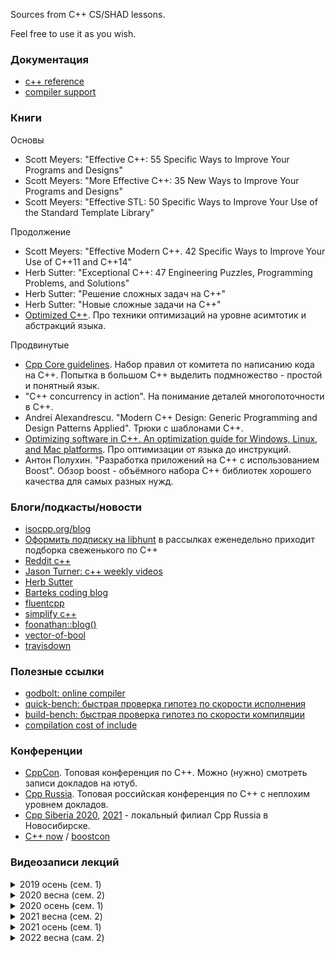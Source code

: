 Sources from C++ CS/SHAD lessons.

Feel free to use it as you wish.

### Документация

* [c++ reference](https://en.cppreference.com/w/)
* [compiler support](https://en.cppreference.com/w/cpp/compiler_support)

### Книги

Основы

* Scott Meyers: "Effective C++: 55 Specific Ways to Improve Your Programs and Designs"
* Scott Meyers: "More Effective C++: 35 New Ways to Improve Your Programs and Designs"
* Scott Meyers: "Effective STL: 50 Specific Ways to Improve Your Use of the Standard Template Library"

Продолжение

* Scott Meyers: "Effective Modern C++. 42 Specific Ways to Improve Your Use of C++11 and C++14"
* Herb Sutter: "Exceptional C++: 47 Engineering Puzzles, Programming Problems, and Solutions"
* Herb Sutter: "Решение сложных задач на С++"
* Herb Sutter: "Новые сложные задачи на C++"
* [Optimized C++](https://apprize.info/c/optimized/index.html). Про техники оптимизаций на уровне асимтотик и абстракций языка.

Продвинутые

* [Cpp Core guidelines](https://github.com/isocpp/CppCoreGuidelines/blob/master/CppCoreGuidelines.md). Набор правил от комитета по написанию кода на С++. Попытка в большом С++ выделить подмножество - простой и понятный язык.
* "C++ concurrency in action". На понимание деталей многопоточности в С++.
* Andrei Alexandrescu. "Modern C++ Design: Generic Programming and Design Patterns Applied". Трюки с шаблонами С++.
* [Optimizing software in C++. An optimization guide for Windows, Linux, and Mac platforms](https://www.agner.org/optimize/optimizing_cpp.pdf). Про оптимизации от языка до инструкций.
* Антон Полухин. "Разработка приложений на С++ с использованием Boost". Обзор boost - объёмного набора С++ библиотек хорошего качества для самых разных нужд.

### Блоги/подкасты/новости

* [isocpp.org/blog](https://isocpp.org/blog)
* [Оформить подписку на libhunt](https://cpp.libhunt.com/) в рассылках еженедельно приходит подборка свеженького по С++
* [Reddit c++](https://www.reddit.com/r/cpp/)
* [Jason Turner: c++ weekly videos](https://www.youtube.com/channel/UCxHAlbZQNFU2LgEtiqd2Maw)
* [Herb Sutter](https://herbsutter.com/gotw/)
* [Barteks coding blog](https://www.bfilipek.com)
* [fluentcpp](https://www.fluentcpp.com/)
* [simplify c++](https://arne-mertz.de)
* [foonathan::blog()](https://foonathan.net/index.html)
* [vector-of-bool](https://vector-of-bool.github.io/)
* [travisdown](https://travisdowns.github.io/)

### Полезные ссылки

* [godbolt: online compiler](https://godbolt.org/)
* [quick-bench: быстрая проверка гипотез по скорости исполнения](https://quick-bench.com)
* [build-bench: быстрая проверка гипотез по скорости компиляции](https://build-bench.com/)
* [compilation cost of include](https://artificial-mind.net/projects/compile-health/)

### Конференции

* [CppCon](https://www.youtube.com/user/CppCon). Топовая конференция по С++. Можно (нужно) смотреть записи докладов на ютуб.
* [Cpp Russia](https://www.youtube.com/c/CUserGroupRussia/playlists). Топовая российская конференция по С++ с неплохим уровнем докладов.
* [Cpp Siberia 2020](https://siberia-2020.cppug.ru/), [2021](https://siberia-2021.cppug.ru/) - локальный филиал Cpp Russia в Новосибирске.
* [C++ now](http://cppnow.org/) / [boostcon](https://www.youtube.com/user/BoostCon/playlists)

### Видеозаписи лекций

<details>
<summary>2019 осень (сем. 1)</summary>
<p>

* Лекция 1. Знакомство. Ввод-вывод. Командная строка. Компиляция. [1](https://youtu.be/Y_BlKsv1r7E), [2](https://youtu.be/PSDXKu4rNdI)
* Лекция 2. Функции. Чтение из файла, cmake, unit-тесты. [1](https://youtu.be/eqDL64IImbs), [2](https://youtu.be/Tu2RZzfobAo)
* Лекция 3. Классы. Начало. [1](https://youtu.be/6cqZ2j-bYmY), [2](https://youtu.be/ZSH-Gt-1I7o)
* Лекция 4. Классы. Продолжение. [1](https://youtu.be/e4JC6pxWV3M), [2](https://youtu.be/H3Fcb1-cGsk)
* Лекция 5. Шаблоны. [1](https://youtu.be/VeN8QtsRpY0), [2](https://youtu.be/UtKV-fYCiCA)
* Лекция 6. Контейнеры и итераторы. [1](https://youtu.be/H3QcV60QXZA), [2](https://youtu.be/utvwkaPI2as)
* Лекция 7. Исключения. [1](https://youtu.be/6aH255s2kKA), [2](https://youtu.be/gM8YRCYrGgE)
* Лекция 8. Умные указатели. Передача аргументов в функцию. RVO / NRVO / copy elision. [1](https://youtu.be/MAdafwgnr9k), [2](https://youtu.be/2_BE2rw0EY8)
* Лекция 9. Техники оптимизации. [1](https://youtu.be/79FcUKY4-PU), [2](https://youtu.be/oZ00R0aF1JE)
* Лекция 10. Техники оптимизации. [1](https://youtu.be/rMPmJENMarQ), [2](https://youtu.be/M8aOj39c_DI)
* Лекция 11. Алгоритмы и лямбды. [1](https://youtu.be/mK_VDUgG09Y), [2](https://youtu.be/54-V8M9W2RU)
* Лекция 12. Компиляция и линковка. Undefined behavior. [1](https://youtu.be/fjpKZqRk5XI), [2](https://youtu.be/W1hKm8SDpQE)

</p>
</details>

<details>
<summary>2020 весна (сем. 2)</summary>
<p>

* Лекция 1. Многопоточность. Введение. [1](https://youtu.be/HxBcjKlqAYk), [2](https://youtu.be/NuH5SB14tHs)
* Лекция 2. Многопоточность. Продолжение. [1](https://youtu.be/hqU8AjZaC5Q), [2](https://youtu.be/MurPt8uNpVo)
* Лекция 3. Многопоточность. Продвинутый материал 1. [1](https://youtu.be/1CBFYsTXxX0), [2](https://youtu.be/2j40v1fKlOQ)
* Лекция 4. Многопоточность. Продвинутый материал 2. [1](https://youtu.be/oYUepciMjEY), [2](https://youtu.be/PyjfZjGKAzM)
* Лекция 5. Move-семантика. [1](https://youtu.be/Q1zzhYoa2mY), [2](https://youtu.be/bsIc5v4jLYg)
* Лекция 6. Advanced templates. [1](https://youtu.be/YkNBzR-kqb8), [2](https://youtu.be/IL_Wy3n1kSM)
* Лекция 7. Compile-time. [1](https://youtu.be/NKXJIqFgHmY), [2](https://youtu.be/_Arr0gvfQhY)
* Лекция 8. Ranges. [1](https://youtu.be/FJHxeM_Fjtk), [2](https://youtu.be/nQHJclbrbO4)
* Лекция 9. Мелкие нововведения стандарта. [1](https://youtu.be/8RcksIcSocs), [2](https://youtu.be/qSXIgA8dCq4)

</p>
</details>

<details>
<summary>2020 осень (сем. 1)</summary>
<p>

* Лекция 1. Знакомство. Ввод-вывод. Командная строка. Компиляция. [1](https://youtu.be/yeTEA38PnJ4), [2](https://youtu.be/t0LJ7Bm66pk)
* Лекция 2. Функции. Заголовочные файлы. Чтение из файла. CMake. Юнит-тесты. [1](https://youtu.be/rhvk4juw_iQ), [2](https://youtu.be/wpBfibqAwx0)
* Лекция 3. Классы. Начало. [1](https://youtu.be/8TgE7hMu_aA), [2](https://youtu.be/4rXZFUVshHw)
* Лекция 4. Классы. Продолжение. [1](https://youtu.be/RjvArKtXlhQ), [2](https://youtu.be/Vg43iOwKR1I)
* Лекция 5. Шаблоны. [1](https://youtu.be/40Za8fH0GDQ), [2](https://youtu.be/-Qf1mljSlZM)
* Лекция 6. Контейнеры и итераторы. [1](https://youtu.be/Reh4fkTlO5c), [2](https://youtu.be/onCmPY5O6wU).
* Лекция 7. Исключения. [1](https://youtu.be/ua0B_XjFS2c), [2](https://youtu.be/jrC1QX4UAxA)
* Лекция 8. Умные указатели. [1](https://youtu.be/4mx-_FfB1-E), [2](https://youtu.be/R-jhmd_G8Pg)
* Лекция 9. Агрументы. RVO / NRVO / copy elision. [1](https://youtu.be/RNzkXY7fg64), [2](https://youtu.be/HhJhMh8Luow)
* Лекция 10. Алгоритмы и лямбды. [1](https://youtu.be/ksOUfRLUUvA), [2](https://youtu.be/oWRirPJuoeI)
* Лекция 11. Техники оптимизации. [1](https://youtu.be/1DjPpmaJGsw), [2](https://youtu.be/f-anWVehTl0)
* Лекция 12. Профилировка. Модель физической памяти. [1](https://youtu.be/vJcvvrMWyv4), [2](https://youtu.be/eqcp3GTqUS0)
* Лекция 13. Компиляция и линковка. [1](https://youtu.be/zq0z7HRQKEM), [2](https://youtu.be/7chdr35ltyU)
* Лекция 14. Практикум. Ray tracing. [1](https://youtu.be/U9kTGFn0tIM), [2](https://youtu.be/BBH_mnCxBzg)

</p>
</details>

<details>
<summary>2021 весна (сем. 2)</summary>
<p>

* Лекция 1. Разминка. [1](https://youtu.be/WYXHZ_Jlo40), [2](https://youtu.be/5h74kXqBUQw)
* Лекция 2. Многопоточность. Введение [1](https://youtu.be/3Yii1FeMGjk), [2](https://youtu.be/AecmnCLeyvA)
* Лекция 3. Многопоточность. Продолжение. [1](https://youtu.be/sWu0hu7Kj6Y), [2](https://youtu.be/TLEdoy3oE3M)
* Лекция -. Домашнее задание: коммивояжёр. [1](https://youtu.be/EZiMQdjwGhM), [2](https://youtu.be/yRwWPYoGfgU)
* Лекция 4. Многопоточность. Продвинутый материал. [1](https://youtu.be/DzzPnxV5SwM), [2](https://youtu.be/e_aQuNLKuc4)
* Лекция 5. Многопоточность. Основы lock free [1](https://youtu.be/9U7sFPyR1ao), [2](https://youtu.be/g-TfVCh_g-M)
* Лекция 6. Move-семантика [1](https://youtu.be/Cmdqxczcxbg), [2](https://youtu.be/GSFCHDP4HhY)
* Лекция 7. Продвинутое использоване шаблонов [1](https://youtu.be/O8UrIj_0rws), [2](https://youtu.be/MVVSMqbIW6g)
* Лекция 8. Мелкие нововведения стандарта [1](https://youtu.be/5U2oh778um0), [2](https://youtu.be/f10uPcJ8WOk)
* Лекция 9. Undefined behavior [1](https://youtu.be/LXKWpnmA1GE)
* Лекция 10. Compile-time вычисления [1](https://youtu.be/8kDavgNjMh0)

</p>
</details>

<details>
<summary>2021 осень (сем. 1)</summary>

<p>

* Лекция 1. Введение. Первая программа. Ввод-вывод. Командная строка. [1](https://youtu.be/esgXskyUUOk), [2](https://youtu.be/VGT5kJuG-r4)
* Лекция 2. Функции. Чтение файла. CMake. Unit-тесты. [1](https://youtu.be/c0rK9o0zj_s), [2](https://youtu.be/R31UZnHDzWg)
* Лекция 3. Классы. Определение. Поля и методы. Конструктор, присваивание и деструктор. [1](https://youtu.be/lDeCc1XsLhQ), [2](https://youtu.be/sWHZCmMT05Y)
* Лекция 4. Классы. Наследование. Виртуальные функции. Layout. Дизайн классов. [1](https://youtu.be/9eZ0orz82rc), [2](https://youtu.be/qxZQhUjsaCc)
* Лекция 5. Шаблоны. [1](https://youtu.be/bJfxHJUMmHM), [2](https://youtu.be/la1E5CiexMo)
* Лекция 6. Контейнеры и итераторы. [1](https://youtu.be/VZ-jR4lmr-Q), [2](https://youtu.be/JV1fDUYQKqU)
* Лекция 7. Исключения. [1](https://youtu.be/bCNHty9UOWI), [2](https://youtu.be/GNg5gUNgx6I)
* Лекция 8. Умные указатели. [1](https://youtu.be/uLB5QWxL4VY)
* Лекция 9. Аргументы. RVO / NRVO / Copy elision. [1](https://youtu.be/oZR92n8rWQs), [2](https://youtu.be/eTBSuGhWq58)
* Лекция 10. Алгоритмы и лямбды. [1](https://youtu.be/7zHkjhpmUHw), [2](https://youtu.be/tzeIYO8gjak)
* Лекция 11. Техники оптимизации. [1](https://youtu.be/Z5KZ-lWz5kk), [2](https://youtu.be/DFAkWpeyKxQ)

</p>
</details>

<details>
<summary>2022 весна (сам. 2)</summary>

<p>

* Лекция 1. Знакомство. Организационная лекция. Компиляция и линковка. [1](https://youtu.be/0ecnfbp703w), [2](https://youtu.be/HwOS07rwlWw)
* Лекция 2. Многопоточность. std::thread. promise-future. Эффективность распараллеливания и закон Амдала. [1](https://youtu.be/v76dQsYlvIU), [2](https://youtu.be/4VUdS7YB1T0)
* Лекция 3. Многопоточность. Race condition. Mutex. Thread-safe объекты. [1](https://youtu.be/yInrk3nQL_s), [2](https://youtu.be/KI-sUsMKNXk)
* Лекция 4. Многопоточность. Recursive mutex. Shared mutex. Condition variable. Thread local. [1](https://youtu.be/cpn_ebFzpi4), [2](https://youtu.be/pj2LtDcJNoE)
* Лекция 5. Многопоточность. Atomics. Основы. [1](https://youtu.be/S6p7yNb5A6E), [2](https://youtu.be/gqn5RjFYQMo)
* Лекция 6. Многопоточность. Spin lock. Hybrid mutex. Lock free. [1](https://youtu.be/9b6nxJJJIJI), [2](https://youtu.be/fac1BkshJmQ)

</p>
</details>


